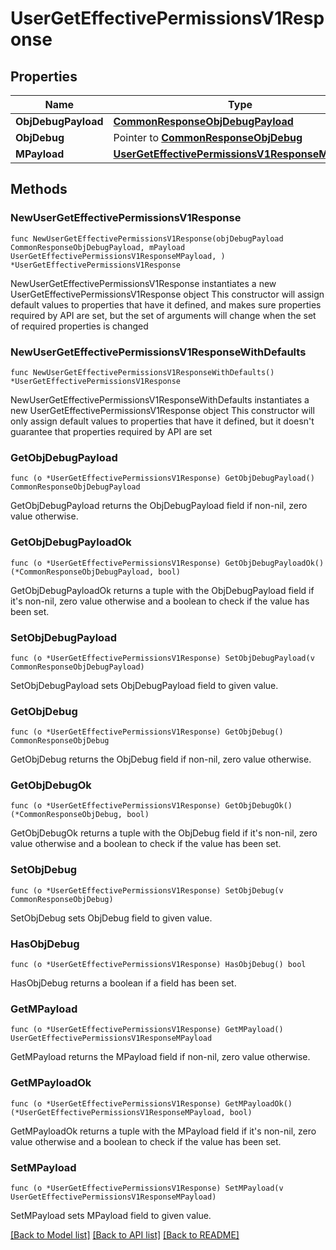 # UserGetEffectivePermissionsV1Response

## Properties

Name | Type | Description | Notes
------------ | ------------- | ------------- | -------------
**ObjDebugPayload** | [**CommonResponseObjDebugPayload**](CommonResponseObjDebugPayload.md) |  | 
**ObjDebug** | Pointer to [**CommonResponseObjDebug**](CommonResponseObjDebug.md) |  | [optional] 
**MPayload** | [**UserGetEffectivePermissionsV1ResponseMPayload**](UserGetEffectivePermissionsV1ResponseMPayload.md) |  | 

## Methods

### NewUserGetEffectivePermissionsV1Response

`func NewUserGetEffectivePermissionsV1Response(objDebugPayload CommonResponseObjDebugPayload, mPayload UserGetEffectivePermissionsV1ResponseMPayload, ) *UserGetEffectivePermissionsV1Response`

NewUserGetEffectivePermissionsV1Response instantiates a new UserGetEffectivePermissionsV1Response object
This constructor will assign default values to properties that have it defined,
and makes sure properties required by API are set, but the set of arguments
will change when the set of required properties is changed

### NewUserGetEffectivePermissionsV1ResponseWithDefaults

`func NewUserGetEffectivePermissionsV1ResponseWithDefaults() *UserGetEffectivePermissionsV1Response`

NewUserGetEffectivePermissionsV1ResponseWithDefaults instantiates a new UserGetEffectivePermissionsV1Response object
This constructor will only assign default values to properties that have it defined,
but it doesn't guarantee that properties required by API are set

### GetObjDebugPayload

`func (o *UserGetEffectivePermissionsV1Response) GetObjDebugPayload() CommonResponseObjDebugPayload`

GetObjDebugPayload returns the ObjDebugPayload field if non-nil, zero value otherwise.

### GetObjDebugPayloadOk

`func (o *UserGetEffectivePermissionsV1Response) GetObjDebugPayloadOk() (*CommonResponseObjDebugPayload, bool)`

GetObjDebugPayloadOk returns a tuple with the ObjDebugPayload field if it's non-nil, zero value otherwise
and a boolean to check if the value has been set.

### SetObjDebugPayload

`func (o *UserGetEffectivePermissionsV1Response) SetObjDebugPayload(v CommonResponseObjDebugPayload)`

SetObjDebugPayload sets ObjDebugPayload field to given value.


### GetObjDebug

`func (o *UserGetEffectivePermissionsV1Response) GetObjDebug() CommonResponseObjDebug`

GetObjDebug returns the ObjDebug field if non-nil, zero value otherwise.

### GetObjDebugOk

`func (o *UserGetEffectivePermissionsV1Response) GetObjDebugOk() (*CommonResponseObjDebug, bool)`

GetObjDebugOk returns a tuple with the ObjDebug field if it's non-nil, zero value otherwise
and a boolean to check if the value has been set.

### SetObjDebug

`func (o *UserGetEffectivePermissionsV1Response) SetObjDebug(v CommonResponseObjDebug)`

SetObjDebug sets ObjDebug field to given value.

### HasObjDebug

`func (o *UserGetEffectivePermissionsV1Response) HasObjDebug() bool`

HasObjDebug returns a boolean if a field has been set.

### GetMPayload

`func (o *UserGetEffectivePermissionsV1Response) GetMPayload() UserGetEffectivePermissionsV1ResponseMPayload`

GetMPayload returns the MPayload field if non-nil, zero value otherwise.

### GetMPayloadOk

`func (o *UserGetEffectivePermissionsV1Response) GetMPayloadOk() (*UserGetEffectivePermissionsV1ResponseMPayload, bool)`

GetMPayloadOk returns a tuple with the MPayload field if it's non-nil, zero value otherwise
and a boolean to check if the value has been set.

### SetMPayload

`func (o *UserGetEffectivePermissionsV1Response) SetMPayload(v UserGetEffectivePermissionsV1ResponseMPayload)`

SetMPayload sets MPayload field to given value.



[[Back to Model list]](../README.md#documentation-for-models) [[Back to API list]](../README.md#documentation-for-api-endpoints) [[Back to README]](../README.md)


